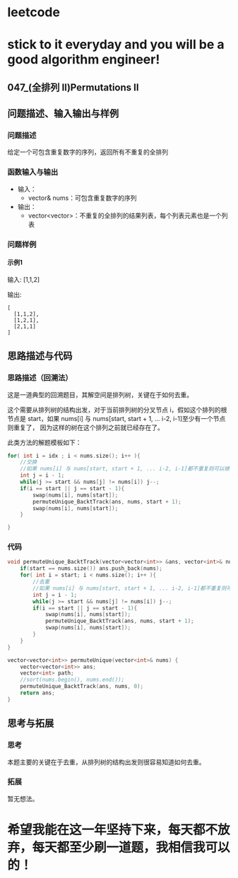 # leetcode
# stick to it everyday and you will be a good algorithm engineer!
## 047_(全排列 II)Permutations II
## 问题描述、输入输出与样例

### 问题描述

给定一个可包含重复数字的序列，返回所有不重复的全排列

### 函数输入与输出

* 输入：
	* vector<int>& nums：可包含重复数字的序列
* 输出：
	* vector<vector<int>>：不重复的全排列的结果列表，每个列表元素也是一个列表
	
### 问题样例

#### 示例1

输入: [1,1,2]

输出:

	[
	  [1,1,2],
	  [1,2,1],
	  [2,1,1]
	]
	
	
## 思路描述与代码	
### 思路描述（回溯法）
这是一道典型的回溯题目，其解空间是排列树，关键在于如何去重。

这个需要从排列树的结构出发，对于当前排列树的分叉节点 i，假如这个排列的根节点是 start，如果 nums[i] 与 nums[start, start + 1, ... i-2, i-1]至少有一个节点则重复了，
因为这样的树在这个排列之前就已经存在了。 

此类方法的解题模板如下：
```cpp
for( int i = idx ; i < nums.size(); i++ ){
	//交换
	//如果 nums[i] 与 nums[start, start + 1, ... i-2, i-1]都不重复则可以继续下一个排列
	int j = i - 1;
	while(j >= start && nums[j] != nums[i]) j--;
	if(i == start || j == start - 1){
		swap(nums[i], nums[start]);
		permuteUnique_BacktTrack(ans, nums, start + 1);
		swap(nums[i], nums[start]);
	}

}
```
### 代码
```cpp
void permuteUnique_BacktTrack(vector<vector<int>> &ans, vector<int>& nums, int start){
	if(start == nums.size()) ans.push_back(nums);
	for( int i = start; i < nums.size(); i++ ){
		//去重
		//如果 nums[i] 与 nums[start, start + 1, ... i-2, i-1]都不重复则可以继续下一个排列
		int j = i - 1;
		while(j >= start && nums[j] != nums[i]) j--;
		if(i == start || j == start - 1){
			swap(nums[i], nums[start]);
			permuteUnique_BacktTrack(ans, nums, start + 1);
			swap(nums[i], nums[start]);
		}
	}
}

vector<vector<int>> permuteUnique(vector<int>& nums) {
	vector<vector<int>> ans;
	vector<int> path;
	//sort(nums.begin(), nums.end());
	permuteUnique_BacktTrack(ans, nums, 0);
	return ans;
}
```
## 思考与拓展
### 思考
本题主要的关键在于去重，从排列树的结构出发则很容易知道如何去重。
### 拓展
暂无想法。
  
# 希望我能在这一年坚持下来，每天都不放弃，每天都至少刷一道题，我相信我可以的！
